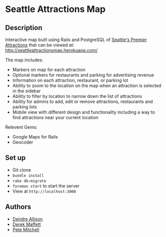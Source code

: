 # Seattle Attractions Map

## Description
Interactive map built using Rails and PostgreSQL of [Seattle's Premier Attractions](http://www.seattleattractions.com/) that can be viewed at: http://seattleattractionsmap.herokuapp.com/

The map includes:
* Markers on map for each attraction
* Optional markers for restaurants and parking for advertising revenue
* Information on each attraction, restaurant, or parking lot
* Ability to zoom to the location on the map when an attraction is selected in the sidebar
* Ability to filter by location to narrow down the list of attractions
* Ability for admins to add, edit or remove attractions, restaurants and parking lots
* Mobile view with different design and functionality including a way to find attractions near your current location

Relevent Gems:
* Google Maps for Rails
* Geocoder

## Set up
* Git clone
* `bundle install`
* `rake db:migrate`
* `foreman start` to start the server
* View at `http://localhost:3000`

## Authors

* [Deirdre Allison](https://github.com/DeirdreAllison)
* [Derek Maffett](https://github.com/DerekMaffett)
* [Pete Mitchell](https://github.com/petemmitchell)

